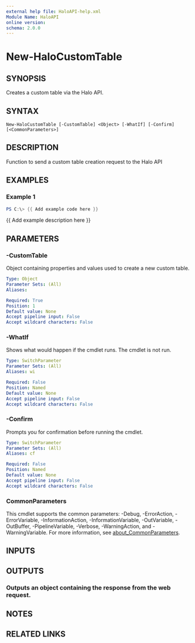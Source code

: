 ```yaml
---
external help file: HaloAPI-help.xml
Module Name: HaloAPI
online version:
schema: 2.0.0
---
```


# New-HaloCustomTable

## SYNOPSIS
Creates a custom table via the Halo API.

## SYNTAX

```
New-HaloCustomTable [-CustomTable] <Object> [-WhatIf] [-Confirm] [<CommonParameters>]
```

## DESCRIPTION
Function to send a custom table creation request to the Halo API

## EXAMPLES

### Example 1
```powershell
PS C:\> {{ Add example code here }}
```

{{ Add example description here }}

## PARAMETERS

### -CustomTable
Object containing properties and values used to create a new custom table.

```yaml
Type: Object
Parameter Sets: (All)
Aliases:

Required: True
Position: 1
Default value: None
Accept pipeline input: False
Accept wildcard characters: False
```

### -WhatIf
Shows what would happen if the cmdlet runs.
The cmdlet is not run.

```yaml
Type: SwitchParameter
Parameter Sets: (All)
Aliases: wi

Required: False
Position: Named
Default value: None
Accept pipeline input: False
Accept wildcard characters: False
```

### -Confirm
Prompts you for confirmation before running the cmdlet.

```yaml
Type: SwitchParameter
Parameter Sets: (All)
Aliases: cf

Required: False
Position: Named
Default value: None
Accept pipeline input: False
Accept wildcard characters: False
```

### CommonParameters
This cmdlet supports the common parameters: -Debug, -ErrorAction, -ErrorVariable, -InformationAction, -InformationVariable, -OutVariable, -OutBuffer, -PipelineVariable, -Verbose, -WarningAction, and -WarningVariable. For more information, see [about_CommonParameters](http://go.microsoft.com/fwlink/?LinkID=113216).

## INPUTS

## OUTPUTS

### Outputs an object containing the response from the web request.
## NOTES

## RELATED LINKS
